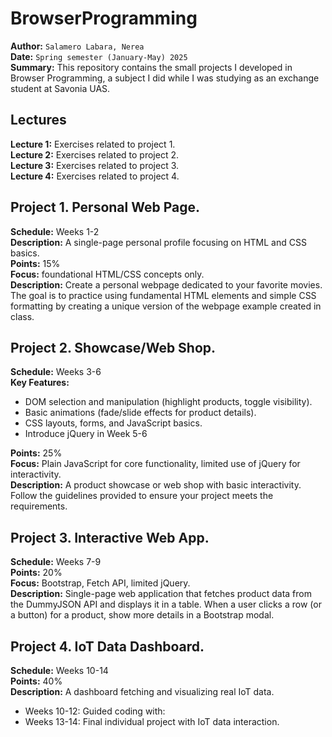 # BrowserProgramming
**Author:** `Salamero Labara, Nerea`<br>
**Date:** `Spring semester (January-May) 2025` <br>
**Summary:** This repository contains the small projects I developed in Browser Programming, a subject I did while I was studying as an exchange student at Savonia UAS.
## Lectures
**Lecture 1:** Exercises related to project 1.<br>
**Lecture 2:** Exercises related to project 2.<br>
**Lecture 3:** Exercises related to project 3.<br>
**Lecture 4:** Exercises related to project 4.

## Project 1. Personal Web Page.
**Schedule:** Weeks 1-2<br>
**Description:** A single-page personal profile focusing on HTML and CSS basics.<br>
**Points:** 15%<br>
**Focus:** foundational HTML/CSS concepts only.<br>
**Description:** Create a personal webpage dedicated to your favorite movies. The goal is to practice using fundamental HTML elements and simple CSS formatting by creating a unique version of the webpage example created in class.

## Project 2. Showcase/Web Shop.
**Schedule:** Weeks 3-6<br>
**Key Features:**
- DOM selection and manipulation (highlight products, toggle visibility).
- Basic animations (fade/slide effects for product details).
- CSS layouts, forms, and JavaScript basics.
- Introduce jQuery in Week 5-6

**Points:** 25%<br>
**Focus:** Plain JavaScript for core functionality, limited use of jQuery for interactivity.<br>
**Description:** A product showcase or web shop with basic interactivity. Follow the guidelines provided to ensure your project meets the requirements.


## Project 3. Interactive Web App.
**Schedule:** Weeks 7-9<br>
**Points:** 20%<br>
**Focus:** Bootstrap, Fetch API, limited jQuery.<br>
**Description:** Single-page web application that fetches product data from the DummyJSON API and displays it in a table. When a user clicks a row (or a button) for a product, show more details in a Bootstrap modal.

## Project 4. IoT Data Dashboard.
**Schedule:** Weeks 10-14<br>
**Points:** 40%<br>
**Description:** A dashboard fetching and visualizing real IoT data.
- Weeks 10-12: Guided coding with:
- Weeks 13-14: Final individual project with IoT data interaction.
